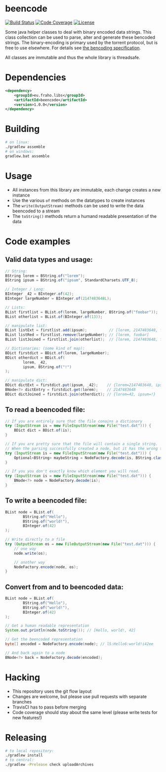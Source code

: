 beencode
=========
[![Build Status](https://travis-ci.org/bratkartoffel/beencode.svg?branch=develop)](https://travis-ci.org/bratkartoffel/beencode)
[![Code Coverage](https://img.shields.io/codecov/c/github/bratkartoffel/beencode/develop.svg)](https://codecov.io/github/bratkartoffel/beencode?branch=develop)
[![License](http://img.shields.io/:license-mit-blue.svg?style=flat)](http://doge.mit-license.org)

Some java helper classes to deal with binary encoded data strings.
This class collection can be used to parse, alter and generate these bencoded strings.
The binary-encoding is primary used by the torrent protocol, but is free to use elsewhere.
For details see [the bencoding specification](https://wiki.theory.org/BitTorrentSpecification#Bencoding).

All classes are immutable and thus the whole library is threadsafe.

# Dependencies
```xml
<dependency>
	<groupId>eu.fraho.libs</groupId>
	<artifactId>beencode</artifactId>
	<version>1.0.0</version>
</dependency>
```
		
# Building
```bash
# on linux:
./gradlew assemble
# on windows:
gradlew.bat assemble
```

# Usage
* All instances from this library are immutable, each change creates a new instance
* Use the various ```of``` methods on the datatypes to create instances
* The ```write(OutputStream)``` methods can be used to write the data beencoded to a stream
* The ```toString()``` methods return a humand readable presentation of the data

# Code examples
## Valid data types and usage:
```java
// String:
BString lorem = BString.of("lorem");
BString ipsum = BString.of("ipsum", StandardCharsets.UTF_8);

// Integer / Long:
BInteger _42 = BInteger.of(42);
BInteger largeNumber = BInteger.of(2147483648L);

// Lists:
BList firstlist = BList.of(lorem, largeNumber, BString.of("foobar"));
BList otherlist = BList.of(BInteger.of(13));

// manipulate list:
BList listExt = firstlist.add(ipsum);          // [lorem, 2147483648, foobar, ipsum]
BList listRed = firstlist.remove(largeNumber); // [lorem, foobar]
BList listJoined = firstlist.join(otherlist);  // [lorem, 2147483648, foobar, 13]

// Dictionaries: (some kind of map):
BDict firstdict = BDict.of(lorem, largeNumber);
BDict otherdict = BDict.of(
        lorem, _42,
        ipsum, BString.of("!")
);

// manipulate dict:
BDict dictExt = firstdict.put(ipsum, _42);    // {lorem=2147483648, ipsum=42}
BNode<?> dictEntry = firstdict.get(lorem);    // 2147483648
BDict dictJoined = firstdict.join(otherdict); // {lorem=42, ipsum=!}
```

## To read a beencoded file:
```java
// If you are entirely sure that the file conains a dictionary
try (InputStream is = new FileInputStream(new File("test.dat"))) {
    BDict dict = BDict.of(is);
}

// If you are pretty sure that the file will contain a single string.
// When the parsing successfully created a node, but it has the wrong type, then this Optional is empty.
try (InputStream is = new FileInputStream(new File("test.dat"))) {
    Optional<BString> maybeString = NodeFactory.decode(is, BString.class);
}

// If you you don't exactly know which element you will read.
try (InputStream is = new FileInputStream(new File("test.dat"))) {
    BNode<?> node = NodeFactory.decode(is);
}
```

## To write a beencoded file:
```java
BList node = BList.of(
        BString.of("Hello"),
        BString.of("world!"),
        BInteger.of(42)
);

// Write directly to a file
try (OutputStream os = new FileOutputStream(new File("test.dat"))) {
    // one way
    node.write(os);

    // another way
    NodeFactory.encode(node, os);
}
```

## Convert from and to beencoded data:
```java
BList node = BList.of(
        BString.of("Hello"),
        BString.of("world!"),
        BInteger.of(42)
);

// Get a human readable representation
System.out.println(node.toString()); // [Hello, world!, 42]

// Get the beencoded representation
byte[] encoded = NodeFactory.encode(node); // l5:Hello6:world!i42ee

// And back again to a node
BNode<?> back = NodeFactory.decode(encoded);
```

# Hacking
* This repository uses the git flow layout
* Changes are welcome, but please use pull requests with separate branches
* TravisCI has to pass before merging
* Code coverage should stay about the same level (please write tests for new features!)

# Releasing
```bash
# to local repository:
./gradlew install
# to central:
./gradlew -Prelease check uploadArchives
```
